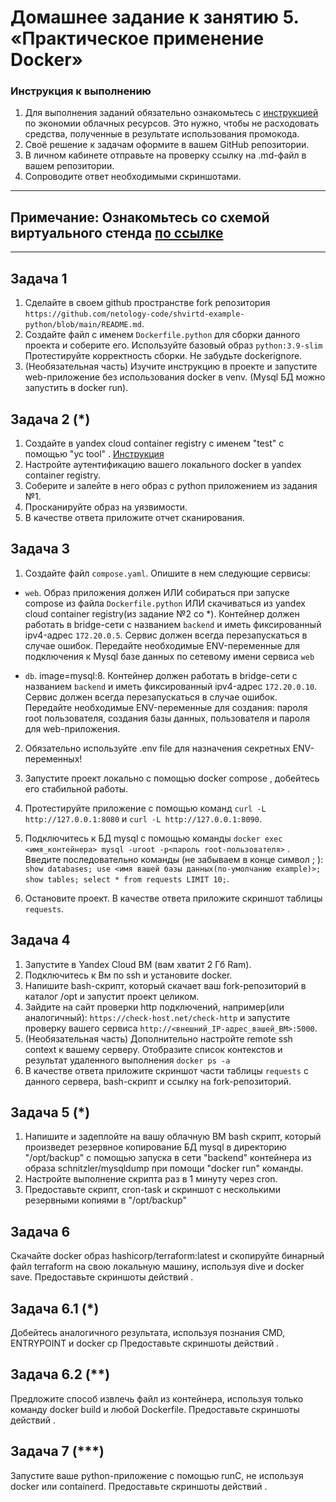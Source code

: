 # Домашнее задание к занятию 5. «Практическое применение Docker»

### Инструкция к выполнению

1. Для выполнения заданий обязательно ознакомьтесь с [инструкцией](https://github.com/netology-code/devops-materials/blob/master/cloudwork.MD) по экономии облачных ресурсов. Это нужно, чтобы не расходовать средства, полученные в результате использования промокода.
3. Своё решение к задачам оформите в вашем GitHub репозитории.
4. В личном кабинете отправьте на проверку ссылку на .md-файл в вашем репозитории.
5. Сопроводите ответ необходимыми скриншотами.

---
## Примечание: Ознакомьтесь со схемой виртуального стенда [по ссылке](https://github.com/netology-code/virtd-homeworks/blob/shvirtd-1/05-virt-04-docker-in-practice/schema.pdf)

---

## Задача 1
1. Сделайте в своем github пространстве fork репозитория ```https://github.com/netology-code/shvirtd-example-python/blob/main/README.md```.   
2. Создайте файл с именем ```Dockerfile.python``` для сборки данного проекта и соберите его. Используйте базовый образ ```python:3.9-slim``` Протестируйте корректность сборки. Не забудьте dockerignore.
3. (Необязательная часть) Изучите инструкцию в проекте и запустите web-приложение без использования docker в venv. (Mysql БД можно запустить в docker run).

## Задача 2 (*)
1. Создайте в yandex cloud container registry с именем "test" с помощью "yc tool" . [Инструкция](https://cloud.yandex.ru/ru/docs/container-registry/quickstart/?from=int-console-help)
2. Настройте аутентификацию вашего локального docker в yandex container registry.
3. Соберите и залейте в него образ с python приложением из задания №1.
4. Просканируйте образ на уязвимости.
5. В качестве ответа приложите отчет сканирования.

## Задача 3
1. Создайте файл ```compose.yaml```. Опишите в нем следующие сервисы: 

- ```web```. Образ приложения должен ИЛИ собираться при запуске compose из файла ```Dockerfile.python``` ИЛИ скачиваться из yandex cloud container registry(из задание №2 со *). Контейнер должен работать в bridge-сети с названием ```backend``` и иметь фиксированный ipv4-адрес ```172.20.0.5```. Сервис должен всегда перезапускаться в случае ошибок.
Передайте необходимые ENV-переменные для подключения к Mysql базе данных по сетевому имени сервиса ```web``` 

- ```db```. image=mysql:8. Контейнер должен работать в bridge-сети с названием ```backend``` и иметь фиксированный ipv4-адрес ```172.20.0.10```. Сервис должен всегда перезапускаться в случае ошибок. Передайте необходимые ENV-переменные для создания: пароля root пользователя, создания базы данных, пользователя и пароля для web-приложения.

2. Обязательно используйте .env file для назначения секретных ENV-переменных!

3. Запустите проект локально с помощью docker compose , добейтесь его стабильной работы.

4. Протестируйте приложение с помощью команд ```curl -L http://127.0.0.1:8080``` и ```curl -L http://127.0.0.1:8090```.

5. Подключитесь к БД mysql с помощью команды ```docker exec <имя_контейнера> mysql -uroot -p<пароль root-пользователя>``` . Введите последовательно команды (не забываем в конце символ ; ): ```show databases; use <имя вашей базы данных(по-умолчанию example)>; show tables; select * from requests LIMIT 10;```.

6. Остановите проект. В качестве ответа приложите скриншот таблицы ```requests```.

## Задача 4
1. Запустите в Yandex Cloud ВМ (вам хватит 2 Гб Ram).
2. Подключитесь к Вм по ssh и установите docker.
3. Напишите bash-скрипт, который скачает ваш fork-репозиторий в каталог /opt и запустит проект целиком.
4. Зайдите на сайт проверки http подключений, например(или аналогичный): ```https://check-host.net/check-http``` и запустите проверку вашего сервиса ```http://<внешний_IP-адрес_вашей_ВМ>:5000```.
5. (Необязательная часть) Дополнительно настройте remote ssh context к вашему серверу. Отобразите список контекстов и результат удаленного выполнения ```docker ps -a```
6. В качестве ответа приложите скриншот части таблицы ```requests``` с данного сервера, bash-скрипт и ссылку на fork-репозиторий.

## Задача 5 (*)
1. Напишите и задеплойте на вашу облачную ВМ bash скрипт, который произведет резервное копирование БД mysql в директорию "/opt/backup" с помощью запуска в сети "backend" контейнера из образа schnitzler/mysqldump при помощи "docker run" команды.
2.  Настройте выполнение скрипта раз в 1 минуту через cron.
3.  Предоставьте скрипт, cron-task и скриншот с несколькими резервными копиями в "/opt/backup"


## Задача 6
Скачайте docker образ hashicorp/terraform:latest и скопируйте бинарный файл terraform на свою локальную машину, используя dive и docker save.
Предоставьте скриншоты  действий .

## Задача 6.1 (*)
Добейтесь аналогичного результата, используя познания  CMD, ENTRYPOINT и docker cp
Предоставьте скриншоты  действий .

## Задача 6.2 (**)
Предложите способ извлечь файл из контейнера, используя только команду docker build и любой Dockerfile.
Предоставьте скриншоты  действий .

## Задача 7 (***)
Запустите ваше python-приложение с помощью runC, не используя docker или containerd.
Предоставьте скриншоты  действий .
